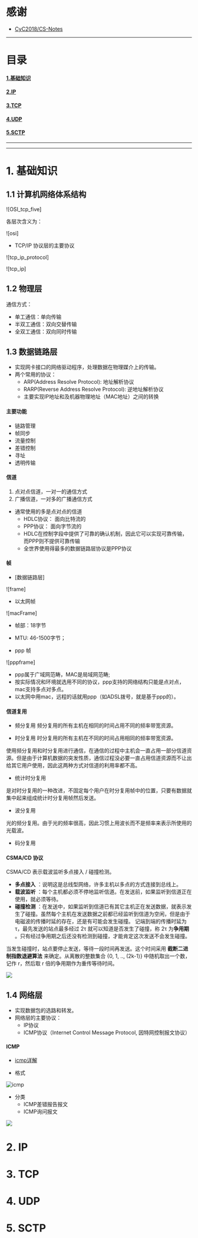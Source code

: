 # 感谢
- [CyC2018/CS-Notes](https://github.com/CyC2018/CS-Notes/blob/master/notes/%E8%AE%A1%E7%AE%97%E6%9C%BA%E7%BD%91%E7%BB%9C.md)

---
# 目录
#### [1.基础知识](#1-基础知识)
#### [2.IP](#2-IP)
#### [3.TCP](#3-TCP)
#### [4.UDP](#4-UDP)
#### [5.SCTP](#4-SCTP)

---


---
# 1. 基础知识
[^_^]:
	以下是引用
	[OSI_tcp_five]: https://github.com/CyC2018/CS-Notes/blob/master/pics/426df589-6f97-4622-b74d-4a81fcb1da8e.png
	[osi]: /pics/osi7.png
	[tcp_ip]: /pics/tcpip.png
	[tcp_ip_protocol]: https://github.com/CyC2018/CS-Notes/raw/master/pics/d4eef1e2-5703-4ca4-82ab-8dda93d6b81f.png


## 1.1 计算机网络体系结构
![OSI_tcp_five]


各层次含义为：

![osi]

- TCP/IP 协议层的主要协议

![tcp_ip_protocol]

![tcp_ip]


## 1.2 物理层

通信方式：

- 单工通信：单向传输
- 半双工通信：双向交替传输
- 全双工通信：双向同时传输


## 1.3 数据链路层
[^_^]:
	以下是引用
	[数据链路层详解]: https://blog.csdn.net/xiongqiaochu/article/details/65653132
	[数据链路层]: https://blog.csdn.net/xiongqiaochu/article/details/65653132
	[frame]: /pics/frame.png
	[pppframe]: /pics/pppframe.png
	[macFrame]: /pics/macframe.png
	
- 实现网卡接口的网络驱动程序，处理数据在物理媒介上的传输。
- 两个常用的协议：
	- ARP(Address Resolve Protocol): 地址解析协议
	- RARP(Reverse Address Resolve Protocol): 逆地址解析协议
	- 主要实现IP地址和及机器物理地址（MAC地址）之间的转换
	
#### 主要功能
- 链路管理
- 帧同步
- 流量控制
- 差错控制
- 寻址
- 透明传输


#### 信道
1. 点对点信道，一对一的通信方式 
2. 广播信道，一对多的广播通信方式

- 通常使用的多是点对点的信道
	- HDLC协议： 面向比特流的
	- PPP协议： 面向字节流的
	- HDLC在控制字段中提供了可靠的确认机制，因此它可以实现可靠传输，而PPP则不提供可靠传输
	- 全世界使用得最多的数据链路层协议是PPP协议


#### 帧
- [数据链路层]

![frame]

- 以太网帧

![macFrame]

- 帧部：18字节
- MTU: 46-1500字节；

- ppp 帧

![pppframe]

- ppp属于广域网范畴，MAC是局域网范畴;
- 按实际情况和环境就选用不同的协议，ppp支持的网络结构只能是点对点，mac支持多点对多点。
- 以太网中用mac，远程的话就用ppp（如ADSL拨号，就是基于ppp的）。



#### 信道复用
- 频分复用
频分复用的所有主机在相同的时间占用不同的频率带宽资源。

- 时分复用
时分复用的所有主机在不同的时间占用相同的频率带宽资源。

使用频分复用和时分复用进行通信，在通信的过程中主机会一直占用一部分信道资源。但是由于计算机数据的突发性质，通信过程没必要一直占用信道资源而不让出给其它用户使用，因此这两种方式对信道的利用率都不高。

- 统计时分复用

是对时分复用的一种改进，不固定每个用户在时分复用帧中的位置，只要有数据就集中起来组成统计时分复用帧然后发送。

- 波分复用

光的频分复用。由于光的频率很高，因此习惯上用波长而不是频率来表示所使用的光载波。


- 码分复用


#### CSMA/CD 协议
CSMA/CD 表示载波监听多点接入 / 碰撞检测。

- **多点接入** ：说明这是总线型网络，许多主机以多点的方式连接到总线上。
- **载波监听** ：每个主机都必须不停地监听信道。在发送前，如果监听到信道正在使用，就必须等待。
- **碰撞检测** ：在发送中，如果监听到信道已有其它主机正在发送数据，就表示发生了碰撞。虽然每个主机在发送数据之前都已经监听到信道为空闲，但是由于电磁波的传播时延的存在，还是有可能会发生碰撞。
记端到端的传播时延为 τ，最先发送的站点最多经过 2τ 就可以知道是否发生了碰撞，称 2τ 为**争用期** 。只有经过争用期之后还没有检测到碰撞，才能肯定这次发送不会发生碰撞。

当发生碰撞时，站点要停止发送，等待一段时间再发送。这个时间采用 **截断二进制指数退避算法** 来确定。从离散的整数集合 {0, 1, .., (2k-1)} 中随机取出一个数，记作 r，然后取 r 倍的争用期作为重传等待时间。

![](https://github.com/CyC2018/CS-Notes/raw/master/pics/5aa82b89-f266-44da-887d-18f31f01d8ef.png)



## 1.4 网络层

[^_^]:
	[icmp]: /pics/icmp.png
	[icmp详解]: https://blog.csdn.net/jxch____/article/details/78876995

	
- 实现数据包的选路和转发。
- 网络层的主要协议：
	- IP协议
	- ICMP协议（Internet Control Message Protocol, 因特网控制报文协议）


#### ICMP 

- [icmp详解]

- 格式

![icmp]


- 分类
	- ICMP差错报告报文
	- ICMP询问报文
	
![](https://github.com/CyC2018/CS-Notes/raw/master/pics/aa29cc88-7256-4399-8c7f-3cf4a6489559.png)






# 2. IP

# 3. TCP

# 4. UDP

# 5. SCTP




